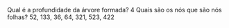 
Qual é a profundidade da árvore formada? 4
Quais são os nós que são nós folhas? 52, 133, 36, 64, 321, 523, 422
